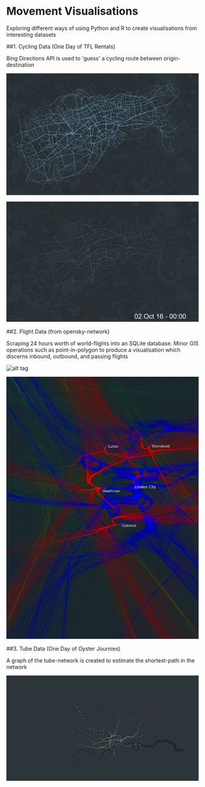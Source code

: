 # Movement Visualisations

Exploring different ways of using Python and R to create visualisations from interesting datasets

##1. Cycling Data (One Day of TFL Rentals)

Bing Directions API is used to 'guess' a cycling route between origin-destination

![alt tag](01_TFL_Bikes/daily.png)

![alt tag](01_TFL_Bikes/hourly.gif)

##2. Flight Data (from opensky-network)

Scraping 24 hours worth of world-flights into an SQLite database. Minor GIS operations such as point-in-polygon to produce a visualisation which discerns inbound, outbound, and passing flights

![alt tag](02_Flights/flights_in_out_pass_within.jpg)

![alt tag](02_Flights/flights.jpg)

##3. Tube Data (One Day of Oyster Journies)

A graph of the tube-network is created to estimate the shortest-path in the network

![alt tag](03_TFL_Oyster_Journies/tube.jpg)


